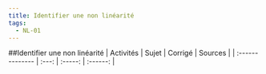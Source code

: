 ```yaml
---
title: Identifier une non linéarité 
tags:
  - NL-01
---
```

[comment]: <> (Généré automatiquement par make_all_activites.py, creation_fichiers_activites)

##Identifier une non linéarité 
| Activités | Sujet | Corrigé | Sources  | 
| :-------------- | :---: | :-----: | :------: | 

